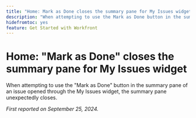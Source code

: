 ```yaml
---
title: "Home: Mark as Done closes the summary pane for My Issues widget"
description: "When attempting to use the Mark as Done button in the summary pane of an issue opened through the My Issues widget, the summary pane unexpectedly closes."
hidefromtoc: yes
feature: Get Started with Workfront
---
```


# Home: "Mark as Done" closes the summary pane for My Issues widget

When attempting to use the "Mark as Done" button in the summary pane of an issue opened through the My Issues widget, the summary pane unexpectedly closes.

_First reported on September 25, 2024._
